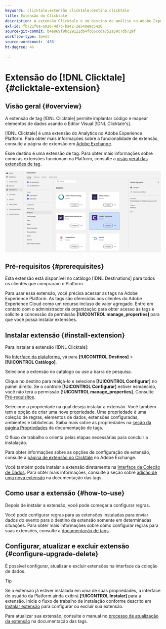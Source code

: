 ```yaml
---
keywords: clicktale;extensão clicktale;destino clicktale
title: Extensão do Clicktale
description: A extensão Clicktale é um destino de análise no Adobe Experience Platform. Para obter mais informações sobre a funcionalidade de extensão, consulte a página de extensão no Adobe Exchange.
exl-id: fb721f0a-6026-4d7b-ba42-2e540e9c5426
source-git-commit: b4e869f9bc29122db4fc66ccda752a50c7db729f
workflow-type: tm+mt
source-wordcount: '438'
ht-degree: 4%

---
```


# Extensão do [!DNL Clicktale] {#clicktale-extension}

## Visão geral {#overview}

A extensão de tag [!DNL Clicktale] permite implantar código e mapear elementos de dados usando o Editor Visual [!DNL Clicktale's].

[!DNL Clicktale] é uma extensão do Analytics no Adobe Experience Platform. Para obter mais informações sobre a funcionalidade de extensão, consulte a página de extensão em [Adobe Exchange](https://exchange.adobe.com/experiencecloud.details.100082.html).

Esse destino é uma extensão de tag. Para obter mais informações sobre como as extensões funcionam na Platform, consulte a [visão geral das extensões de tag](../launch-extensions/overview.md).

![Extensão do Clicktale](../../assets/catalog/analytics/clicktale/catalog.png)

## Pré-requisitos {#prerequisites}

Esta extensão está disponível no catálogo [!DNL Destinations] para todos os clientes que compraram o Platform.

Para usar essa extensão, você precisa acessar as tags na Adobe Experience Platform. As tags são oferecidas aos clientes do Adobe Experience Cloud como um recurso incluso de valor agregado. Entre em contato com o administrador da organização para obter acesso às tags e solicite a concessão da permissão **[!UICONTROL manage_properties]** para que você possa instalar extensões.

## Instalar extensão {#install-extension}

Para instalar a extensão [!DNL Clicktale]:

Na [Interface da plataforma](https://platform.adobe.com/), vá para **[!UICONTROL Destinos]** > **[!UICONTROL Catálogo]**.

Selecione a extensão no catálogo ou use a barra de pesquisa.

Clique no destino para realçá-lo e selecione **[!UICONTROL Configurar]** no painel direito. Se o controle **[!UICONTROL Configurar]** estiver esmaecido, você não terá a permissão **[!UICONTROL manage_properties]**. Consulte [Pré-requisitos](#prerequisites).

Selecione a propriedade na qual deseja instalar a extensão. Você também tem a opção de criar uma nova propriedade. Uma propriedade é uma coleção de regras, elementos de dados, extensões configuradas, ambientes e bibliotecas. Saiba mais sobre as propriedades na [seção da página Propriedades](../../../tags/ui/administration/companies-and-properties.md#properties-page) da documentação de tags.

O fluxo de trabalho o orienta pelas etapas necessárias para concluir a instalação.

Para obter informações sobre as opções de configuração de extensão, consulte a [página de extensão do Clicktale](https://exchange.adobe.com/experiencecloud.details.100082.html) no Adobe Exchange.

Você também pode instalar a extensão diretamente na [Interface da Coleção de Dados](https://experience.adobe.com/#/data-collection/). Para obter mais informações, consulte a seção sobre [adição de uma nova extensão](../../../tags/ui/managing-resources/extensions/overview.md#add-a-new-extension) na documentação das tags.

## Como usar a extensão {#how-to-use}

Depois de instalar a extensão, você pode começar a configurar regras.

Você pode configurar regras para as extensões instaladas para enviar dados do evento para o destino da extensão somente em determinadas situações. Para obter mais informações sobre como configurar regras para suas extensões, consulte a [documentação de tags](../../../tags/ui/managing-resources/rules.md).

## Configurar, atualizar e excluir extensão {#configure-upgrade-delete}

É possível configurar, atualizar e excluir extensões na interface da coleção de dados.

>[!TIP]
>
>Se a extensão já estiver instalada em uma de suas propriedades, a interface do usuário da Platform ainda exibirá **[!UICONTROL Instalar]** para a extensão. Inicie o fluxo de trabalho de instalação conforme descrito em [Instalar extensão](#install-extension) para configurar ou excluir sua extensão.

Para atualizar sua extensão, consulte o manual no [processo de atualização da extensão](../../../tags/ui/managing-resources/extensions/extension-upgrade.md) na documentação das tags.

